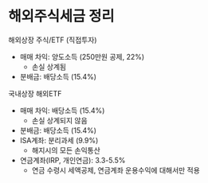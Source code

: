 
# 해외주식세금 정리

해외상장 주식/ETF (직접투자)

- 매매 차익: 양도소득 (250만원 공제, 22%)
	- 손실 상계됨
- 분배금: 배당소득 (15.4%)

국내상장 해외ETF

- 매매 차익: 배당소득 (15.4%)
	- 손실 상계되지 않음
- 분배금: 배당소득 (15.4%)
- ISA계좌: 분리과세 (9.9%)
	- 해지시의 모든 손익통산
- 연금계좌(IRP, 개인연금): 3.3-5.5%
	- 연금 수령시 세액공제, 연금계좌 운용수익에 대해서만 적용